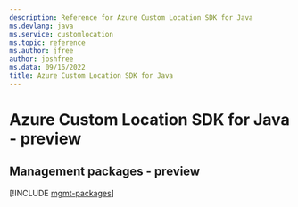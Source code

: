 ```yaml
---
description: Reference for Azure Custom Location SDK for Java
ms.devlang: java
ms.service: customlocation
ms.topic: reference
ms.author: jfree
author: joshfree
ms.data: 09/16/2022
title: Azure Custom Location SDK for Java
---
```

# Azure Custom Location SDK for Java - preview

## Management packages - preview
[!INCLUDE [mgmt-packages](custom-location-mgmt-index.md)]